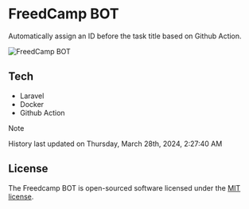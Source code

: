 # FreedCamp BOT

Automatically assign an ID before the task title based on Github Action.

![FreedCamp BOT](https://repository-images.githubusercontent.com/737932867/7d34798b-2680-471c-b089-a78a718d3d6a)

## Tech

- Laravel
- Docker
- Github Action

> [!NOTE]  
> History last updated on Thursday, March 28th, 2024, 2:27:40 AM

## License

The Freedcamp BOT is open-sourced software licensed under the [MIT license](https://opensource.org/licenses/MIT).
